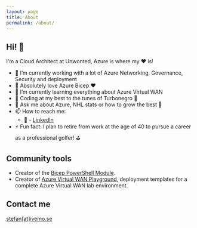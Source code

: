 ```yaml
---
layout: page
title: About
permalink: /about/
---
```


## Hi! 👋

I'm a Cloud Architect at Unwonted, Azure is where my ❤ is!

- 🔭 I’m currently working with a lot of Azure Networking, Governance, Security and deployment
- 💪 Absolutely love Azure Bicep ♥
- 🌱 I’m currently learning everything about Azure Virtual WAN
- 🎸 Coding at my best to the tunes of Turbonegro 🤘
- 💬 Ask me about Azure, NHL stats or how to grow the best 🥕
- 📫 How to reach me:
  - 🏢 - [LinkedIn](https://www.linkedin.com/in/stefanivemo/)
- ⚡ Fun fact: I plan to retire from work at the age of 40 to pursue a career as a professional golfer! ⛳

## Community tools

- Creator of the [Bicep PowerShell Module](https://github.com/PSBicep/PSBicep).
- Creator of [Azure Virtual WAN Playground](https://github.com/StefanIvemo/vwan-playground), deployment templates for a complete Azure Virtual WAN lab environment.

## Contact me

[stefan[at]ivemo.se](mailto:stefan@ivemo.se)
